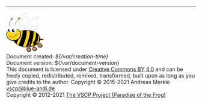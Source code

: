 
---

![Very Simple Control Protocol](./images/logo_100.png "Very Simple Control Protocol")  
Document created: *${/var/creation-time}*  
Document version: ${/var/document-version}  
This document is licensed under [Creative Commons BY 4.0](https://creativecommons.org/licenses/by/4.0/) and can be freely copied, redistributed, remixed, transformed, built upon as long as you give credits to the author.
Copyright &copy; 2015-2021 Andreas Merkle <vscp@blue-andi.de><br />
Copyright &copy; 2012-2021 <a href="https://www.grodansparadis.com">The VSCP Project (Paradise of the Frog)</a>